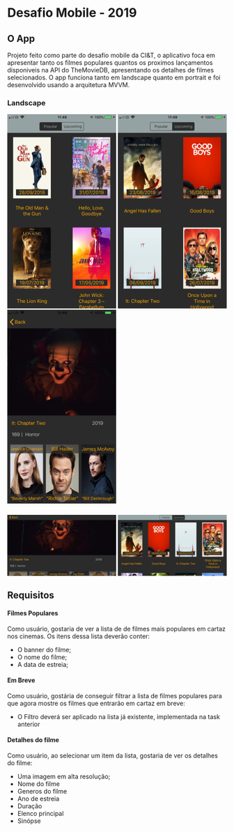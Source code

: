 # Desafio Mobile - 2019

## O App

Projeto feito como parte do desafio mobile da CI&T,  o aplicativo foca em apresentar tanto os filmes populares quantos os proximos lançamentos disponiveis na API do TheMovieDB, apresentando os detalhes de filmes selecionados. O app funciona tanto em landscape quanto em portrait e foi desenvolvido usando a arquitetura MVVM.


### Landscape

<img src="screenshots/popular.png?raw=true" width="250"> <img src="screenshots/upcoming.png?raw=true" width="250"> <img src="screenshots/details.png?raw=true" width="250"> 

###
<img src="screenshots/rotate.png?raw=true" width="250"> <img src="screenshots/rotatePopular.png?raw=true" width="250">







## Requisitos

#### Filmes Populares

Como usuário, gostaria de ver a lista de de filmes mais populares em cartaz nos cinemas. Os itens dessa lista deverão conter:
 - O banner do filme;
 - O nome do filme;
 - A data de estreia;

#### Em Breve

Como usuário, gostária de conseguir filtrar a lista de filmes populares para que agora mostre os filmes que entrarão em cartaz em breve:
 - O Filtro deverá ser aplicado na lista já existente, implementada na task anterior

#### Detalhes do filme

Como usuário, ao selecionar um item da lista, gostaria de ver os detalhes do filme:
 - Uma imagem em alta resolução;
 - Nome do filme
 - Generos do filme
 - Ano de estreia
 - Duração
 - Elenco principal 
 - Sinópse
 
 
 
